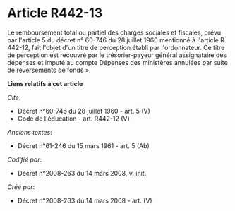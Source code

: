# Article R442-13

Le remboursement total ou partiel des charges sociales et fiscales, prévu par l'article 5 du décret n° 60-746 du 28 juillet
1960 mentionné à l'article R. 442-12, fait l'objet d'un titre de perception établi par l'ordonnateur. Ce titre de perception
est recouvré par le trésorier-payeur général assignataire des dépenses et imputé au compte Dépenses des ministères annulées
par suite de reversements de fonds ».

**Liens relatifs à cet article**

_Cite_:

  - Décret n°60-746 du 28 juillet 1960 - art. 5 (V)
  - Code de l'éducation - art. R442-12 (V)

_Anciens textes_:

  - Décret n°61-246 du 15 mars 1961 - art. 5 (Ab)

_Codifié par_:

  - Décret n°2008-263 du 14 mars 2008, v. init.

_Créé par_:

  - Décret n°2008-263 du 14 mars 2008 - art. (V)
